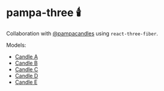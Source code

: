 # pampa-three :candle:

Collaboration with [@pampacandles](https://www.instagram.com/pampacandles/) using `react-three-fiber`.

Models:

- [Candle A](https://adefrutoscasado.github.io/pampa-three/?candleA)
- [Candle B](https://adefrutoscasado.github.io/pampa-three/?candleB)
- [Candle C](https://adefrutoscasado.github.io/pampa-three/?candleC)
- [Candle D](https://adefrutoscasado.github.io/pampa-three/?candleD)
- [Candle E](https://adefrutoscasado.github.io/pampa-three/?candleE)
